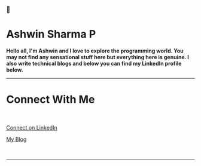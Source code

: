 ### 👋
# Ashwin Sharma P

**Hello all, I'm Ashwin and I love to explore the programming world.
You may not find any sensational stuff here but everything here is genuine.
I also write technical blogs and below you can find my LinkedIn profile below.**


-----

# Connect With Me

<br>

<p>
<a href="https://linkedin.com/in/ashwinsharmap">
Connect on LinkedIn
</a> 
</p>

<p>
<a href="https://aiwithash.data.blog/">
My Blog
</a>
</p>

<br>

-----

<!--
**ashwinsharmap/ashwinsharmap** is a ✨ _special_ ✨ repository because its `README.md` (this file) appears on your GitHub profile.

Here are some ideas to get you started:

- 🔭 I’m currently working on ...
- 🌱 I’m currently learning ...
- 👯 I’m looking to collaborate on ...
- 🤔 I’m looking for help with ...
- 💬 Ask me about ...
- 📫 How to reach me: ...
- 😄 Pronouns: ...
- ⚡ Fun fact: ...
-->
